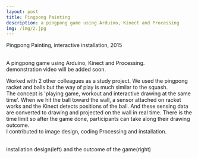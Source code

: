 ```yaml
---
layout: post
title: Pingpong Painting
description: a pingpong game using Arduino, Kinect and Processing
img: /img/2.jpg
---
```


Pingpong Painting, interactive installation, 2015


<div class="img_row">
	<img class="col one" src="{{ site.baseurl }}/img/21.jpg" alt="" title="example image"/>
	<img class="col one" src="{{ site.baseurl }}/img/22.jpg" alt="" title="example image"/>
	<img class="col one" src="{{ site.baseurl }}/img/24.jpg" alt="" title="example image"/>
</div>
<div class="col three caption">
	A pingpong game using Arduino, Kinect and Processing.
</div>
<div class="img_row">
	<img class="col three" src="{{ site.baseurl }}/img/26.jpg" alt="" title="example image"/>
</div>
<div class="col three caption">
	demonstration video will be added soon.
</div>

Worked with 2 other colleagues as a study project. We used the pingpong racket and balls but the way of play is much similar to the squash. <br/>
The concept is 'playing game, workout and interactive drawing at the same time'. When we hit the ball toward the wall, a sensor attached on racket works and the Kinect detects positions of the ball. And these sensing data are converted to drawing and projected on the wall in real time. There is the time limit so after the game done, participants can take along their drawing outcome.<br/>
I contributed to image design, coding Processing and installation. 


<div class="img_row">
	<img class="col two" src="{{ site.baseurl }}/img/23.jpg" alt="" title="example image"/>
	<img class="col one" src="{{ site.baseurl }}/img/25.jpg" alt="" title="example image"/>
</div>
<div class="col three caption">
	installation design(left) and the outcome of the game(right)
</div>


<br/><br/><br/>
